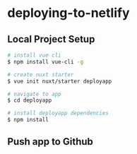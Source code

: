 # deploying-to-netlify



## Local Project Setup

``` bash
# install vue cli
$ npm install vue-cli -g

# create nuxt starter
$ vue init nuxt/starter deployapp

# navigate to app
$ cd deployapp

# install deployapp dependencies
$ npm install

```

## Push app to Github

``` bash


```
